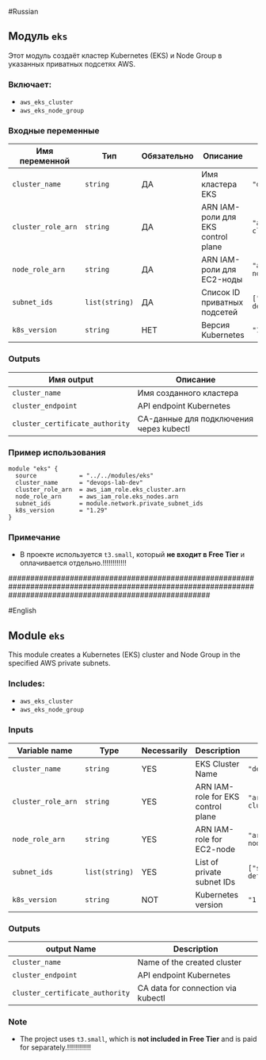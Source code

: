 #Russian

## Модуль `eks`
Этот модуль создаёт кластер Kubernetes (EKS) и Node Group в указанных приватных подсетях AWS.

### Включает:
- `aws_eks_cluster`
- `aws_eks_node_group`

### Входные переменные

| Имя переменной      | Тип           | Обязательно | Описание                                                  | Пример                                 |
|---------------------|----------------|-------------|------------------------------------------------------------|----------------------------------------|
| `cluster_name`      | `string`       |   ДА         | Имя кластера EKS                                          | `"devops-lab"`                         |
| `cluster_role_arn`  | `string`       |   ДА         | ARN IAM-роли для EKS control plane                        | `"arn:aws:iam::...:role/eks-cluster"`  |
| `node_role_arn`     | `string`       |   ДА         | ARN IAM-роли для EC2-ноды                                 | `"arn:aws:iam::...:role/eks-node"`     |
| `subnet_ids`        | `list(string)` |   ДА         | Список ID приватных подсетей                              | `["subnet-abc", "subnet-def"]`         |
| `k8s_version`       | `string`       |   НЕТ        | Версия Kubernetes                                         | `"1.29"`                               |



### Outputs

| Имя output                      | Описание                                           |
|---------------------------------|----------------------------------------------------|
| `cluster_name`                  | Имя созданного кластера                            |
| `cluster_endpoint`              | API endpoint Kubernetes                            |
| `cluster_certificate_authority` | CA-данные для подключения через kubectl            |



### Пример использования

```hcl
module "eks" {
  source            = "../../modules/eks"
  cluster_name      = "devops-lab-dev"
  cluster_role_arn  = aws_iam_role.eks_cluster.arn
  node_role_arn     = aws_iam_role.eks_nodes.arn
  subnet_ids        = module.network.private_subnet_ids
  k8s_version       = "1.29"
}
```

### Примечание
- В проекте используется `t3.small`, который **не входит в Free Tier** и оплачивается отдельно.!!!!!!!!!!!!

##############################################################################################################################################################

#English

## Module `eks`
This module creates a Kubernetes (EKS) cluster and Node Group in the specified AWS private subnets.

### Includes:
- `aws_eks_cluster`
- `aws_eks_node_group`

### Inputs

| Variable name       | Type           | Necessarily   | Description                                               | Example                                |
|---------------------|----------------|---------------|-----------------------------------------------------------|----------------------------------------|
| `cluster_name`      | `string`       |   YES         | EKS Cluster Name                                          | `"devops-lab"`                         |
| `cluster_role_arn`  | `string`       |   YES         | ARN IAM-role for EKS control plane                        | `"arn:aws:iam::...:role/eks-cluster"`  |
| `node_role_arn`     | `string`       |   YES         | ARN IAM-role for EC2-node                                 | `"arn:aws:iam::...:role/eks-node"`     |
| `subnet_ids`        | `list(string)` |   YES         | List of private subnet IDs                                | `["subnet-abc", "subnet-def"]`         |
| `k8s_version`       | `string`       |   NOT         | Kubernetes version                                        | `"1.29"`                               |

### Outputs

|  output Name                    | Description                                        |
|---------------------------------|----------------------------------------------------|
| `cluster_name`                  | Name of the created cluster                        |
| `cluster_endpoint`              | API endpoint Kubernetes                            |
| `cluster_certificate_authority` | CA data for connection via kubectl                 |


### Note
- The project uses `t3.small`, which is **not included in Free Tier** and is paid for separately.!!!!!!!!!!!!